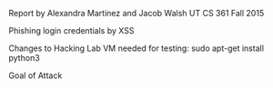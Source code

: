 Report by Alexandra Martinez and Jacob Walsh
UT CS 361 Fall 2015

Phishing login credentials by XSS

Changes to Hacking Lab VM needed for testing:
sudo apt-get install python3





Goal of Attack


